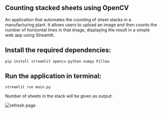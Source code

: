## Counting stacked sheets using OpenCV

An application that automates the counting of sheet stacks in a manufacturing plant. It allows users to upload an image and then counts the number of horizontal lines in that image, displaying the result in a simple web app using Streamlit.

## Install the required dependencies:
```pip install streamlit opencv-python numpy Pillow```

## Run the application in terminal:
```streamlit run main.py```

Number of sheets in the stack will be given as output:

![refresh page](https://github.com/Aaryan015/Stacked-sheets-count-OpenCV/blob/main/UI.png?raw=true)
